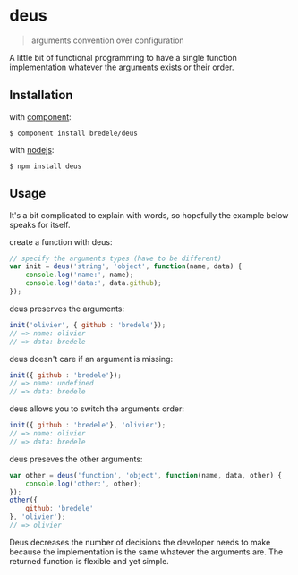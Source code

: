 deus
====
 
  > arguments convention over configuration

  A little bit of functional programming to have a single function implementation whatever the arguments exists or their order.

	
## Installation

with [component](http://github.com/component/component):

	$ component install bredele/deus

with [nodejs](http://nodejs.org):

	$ npm install deus


## Usage

  It's a bit complicated to explain with words, so hopefully the example below speaks for itself.

create a function with deus:

```js
// specify the arguments types (have to be different)
var init = deus('string', 'object', function(name, data) {
	console.log('name:', name);
	console.log('data:', data.github);
});
```

deus preserves the arguments:

```js
init('olivier', { github : 'bredele'});
// => name: olivier
// => data: bredele
```

deus doesn't care if an argument is missing:

```js
init({ github : 'bredele'});
// => name: undefined
// => data: bredele
```

deus allows you to switch the arguments order:

```js
init({ github : 'bredele'}, 'olivier');
// => name: olivier
// => data: bredele
```

deus preseves the other arguments:

```js
var other = deus('function', 'object', function(name, data, other) {
	console.log('other:', other);
});
other({
	github: 'bredele'
}, 'olivier');
// => olivier
```

  Deus decreases the number of decisions the developer needs to make because the implementation is the same whatever the arguments are. The returned function is flexible and yet simple. 

